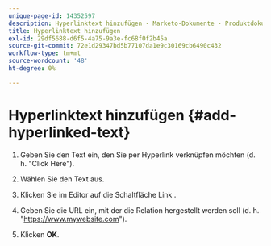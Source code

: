 ```yaml
---
unique-page-id: 14352597
description: Hyperlinktext hinzufügen - Marketo-Dokumente - Produktdokumentation
title: Hyperlinktext hinzufügen
exl-id: 29df5688-d6f5-4a75-9a3e-fc68f0f2b45a
source-git-commit: 72e1d29347bd5b77107da1e9c30169cb6490c432
workflow-type: tm+mt
source-wordcount: '48'
ht-degree: 0%

---
```


# Hyperlinktext hinzufügen {#add-hyperlinked-text}

1. Geben Sie den Text ein, den Sie per Hyperlink verknüpfen möchten (d. h. &quot;Click Here&quot;).

1. Wählen Sie den Text aus.

1. Klicken Sie im Editor auf die Schaltfläche Link .

1. Geben Sie die URL ein, mit der die Relation hergestellt werden soll (d. h. &quot;https://www.mywebsite.com&quot;).

1. Klicken **OK**.
